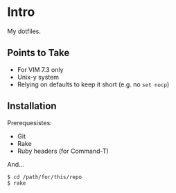 # Intro

My dotfiles.

## Points to Take

* For VIM 7.3 only
* Unix-y system
* Relying on defaults to keep it short (e.g. no `set nocp`)

## Installation

Prerequesistes:

* Git
* Rake
* Ruby headers (for Command-T)

And...

    $ cd /path/for/this/repo
    $ rake
